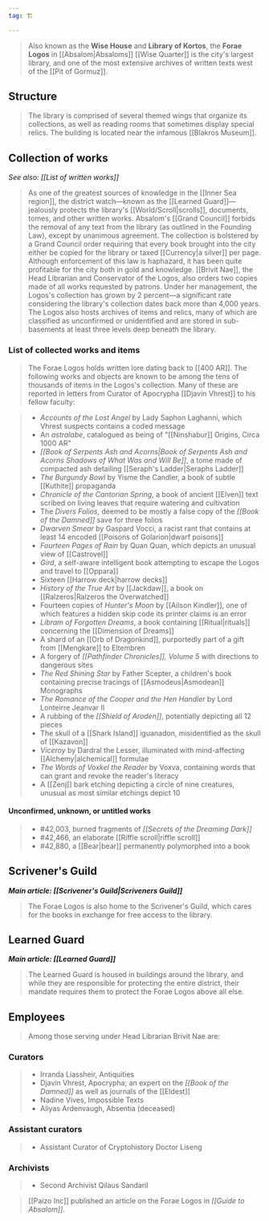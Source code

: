 ```yaml
---
tag: 🏗️

---
```

> Also known as the **Wise House** and **Library of Kortos**, the **Forae Logos** in [[Absalom|Absaloms]] [[Wise Quarter]] is the city's largest library, and one of the most extensive archives of written texts west of the [[Pit of Gormuz]].



## Structure

> The library is comprised of several themed wings that organize its collections, as well as reading rooms that sometimes display special relics. The building is located near the infamous [[Blakros Museum]].


## Collection of works

*See also: [[List of written works]]*
> As one of the greatest sources of knowledge in the [[Inner Sea region]], the district watch—known as the [[Learned Guard]]—jealously protects the library's [[World/Scroll|scrolls]], documents, tomes, and other written works. Absalom's [[Grand Council]] forbids the removal of any text from the library (as outlined in the Founding Law), except by unanimous agreement.
> The collection is bolstered by a Grand Council order requiring that every book brought into the city either be copied for the library or taxed [[Currency|a silver]] per page. Although enforcement of this law is haphazard, it has been quite profitable for the city both in gold and knowledge. [[Brivit Nae]], the Head Librarian and Conservator of the Logos, also orders two copies made of all works requested by patrons. Under her management, the Logos's collection has grown by 2 percent—a significant rate considering the library's collection dates back more than 4,000 years.
> The Logos also hosts archives of items and relics, many of which are classified as unconfirmed or unidentified and are stored in sub-basements at least three levels deep beneath the library.


### List of collected works and items

> The Forae Logos holds written lore dating back to [[400 AR]]. The following works and objects are known to be among the tens of thousands of items in the Logos's collection. Many of these are reported in letters from Curator of Apocrypha [[Djavin Vhrest]] to his fellow faculty:

> - *Accounts of the Lost Angel* by Lady Saphon Laghanni, which Vhrest suspects contains a coded message
> - An *astralabe*, catalogued as being of "[[Ninshabur]] Origins, Circa 1000 AR"
> - *[[Book of Serpents Ash and Acorns|Book of Serpents Ash and Acorns Shadows of What Was and Will Be]]*, a tome made of compacted ash detailing [[Seraph's Ladder|Seraphs Ladder]]
> - *The Burgundy Bowl* by Yisme the Candler, a book of subtle [[Kuthite]] propaganda
> - *Chronicle of the Cantorian Spring*, a book of ancient [[Elven]] text scribed on living leaves that require watering and cultivation
> - The *Divers Folios*, deemed to be mostly a false copy of the *[[Book of the Damned]]* save for three folios
> - *Dwarven Smear* by Gaspard Vocci, a racist rant that contains at least 14 encoded [[Poisons of Golarion|dwarf poisons]]
> - *Fourteen Pages of Rain* by Quan Quan, which depicts an unusual view of [[Castrovel]]
> - *Gird*, a self-aware intelligent book attempting to escape the Logos and travel to [[Oppara]]
> - Sixteen [[Harrow deck|harrow decks]]
> - *History of the True Art* by [[Jackdaw]], a book on [[Ralzeros|Ralzeros the Overwatched]]
> - Fourteen copies of *Hunter's Moon* by [[Ailson Kindler]], one of which features a hidden skip code its printer claims is an error
> - *Libram of Forgotten Dreams*, a book containing [[Ritual|rituals]] concerning the [[Dimension of Dreams]]
> - A shard of an [[Orb of Dragonkind]], purportedly part of a gift from [[Mengkare]] to Eltembren
> - A forgery of *[[Pathfinder Chronicles]], Volume 5* with directions to dangerous sites
> - *The Red Shining Star* by Father Scepter, a children's book containing precise tracings of [[Asmodeus|Asmodean]] Monographs
> - *The Romance of the Cooper and the Hen Handler* by Lord Lonteirre Jeanvar II
> - A rubbing of the *[[Shield of Aroden]]*, potentially depicting all 12 pieces
> - The skull of a [[Shark Island]] iguanadon, misidentified as the skull of [[Kazavon]]
> - *Viceroy* by Dardral the Lesser, illuminated with mind-affecting [[Alchemy|alchemical]] formulae
> - *The Words of Voxkel the Reader* by Voxva, containing words that can grant and revoke the reader's literacy
> - A [[Zenj]] bark etching depicting a circle of nine creatures, unusual as most similar etchings depict 10

#### Unconfirmed, unknown, or untitled works

> - #42,003, burned fragments of *[[Secrets of the Dreaming Dark]]*
> - #42,466, an elaborate [[Riffle scroll|riffle scroll]]
> - #42,880, a [[Bear|bear]] permanently polymorphed into a book

## Scrivener's Guild

***Main article: [[Scrivener's Guild|Scriveners Guild]]***
> The Forae Logos is also home to the Scrivener's Guild, which cares for the books in exchange for free access to the library.


## Learned Guard

***Main article: [[Learned Guard]]***
> The Learned Guard is housed in buildings around the library, and while they are responsible for protecting the entire district, their mandate requires them to protect the Forae Logos above all else.


## Employees

> Among those serving under Head Librarian Brivit Nae are: 


### Curators

> - Irranda Liassheir, Antiquities
> - Djavin Vhrest, Apocrypha; an expert on the *[[Book of the Damned]]* as well as journals of the [[Eldest]]
> - Nadine Vives, Impossible Texts
> - Aliyas Ardenvaugh, Absentia (deceased)

### Assistant curators

> - Assistant Curator of Cryptohistory Doctor Liseng

### Archivists

> - Second Archivist Qilaus Sandaril

> [[Paizo Inc]] published an article on the Forae Logos in *[[Guide to Absalom]]*.






